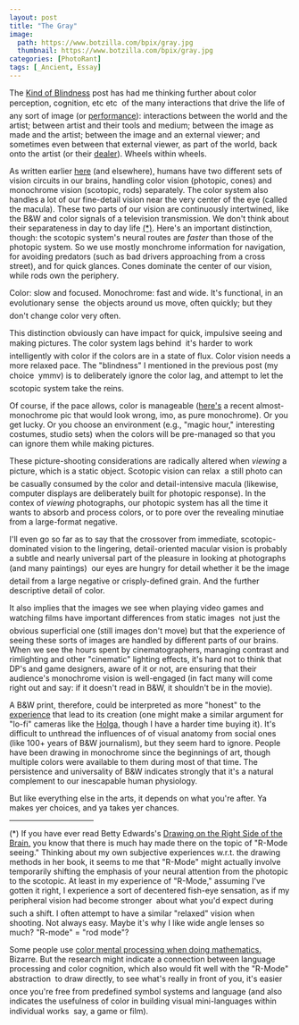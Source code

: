 ```yaml
---
layout: post
title: "The Gray"
image:
  path: https://www.botzilla.com/bpix/gray.jpg
  thumbnail: https://www.botzilla.com/bpix/gray.jpg
categories: [PhotoRant]
tags: [_Ancient, Essay]
---
```


<!-- ![Sunnyvale, May 2004 (C) K. Bjorke]({{ 'https://www.botzilla.com/bpix/gray.jpg' | absolute_url }}) -->


The <a href="{{ site.baseurl }}{% post_url 2004-06-14-A-Kind-of-Blindness %}">Kind of Blindness</a> post has had me thinking further about color perception, cognition, etc etc &#151; of the many interactions that drive the life of any sort of image (or <a href="http://www.music-cog.ohio-state.edu/Resources/">performance</a>): interactions between the world and the artist; between artist and their tools and medium; between the image as made and the artist; between the image and an external viewer; and sometimes even between that external viewer, as part of the world, back onto the artist (or their <a href="http://www.recirca.com/artnews/293.shtml" target="_blank">dealer</a>). Wheels within wheels.
<!--more-->

As written earlier <a href="{{ site.baseurl }}{% post_url 2003-09-15-Scotopic-Photo-Topic %}">here</a> (and elsewhere), humans have two different sets of vision circuits in our brains, handling color vision (photopic, cones) and monochrome vision (scotopic, rods) separately. The color system also handles a lot of our fine-detail vision near the very center of the eye (called the macula). These two parts of our vision are continuously intertwined, like the B&W and color signals of a television transmission. We don't think about their separateness in day to day life <a href="/blog/archives/000321.html#graystar">(*)</a>. Here's an important distinction, though:  the scotopic system's neural routes are <i>faster</i> than those of the photopic system. So we use mostly monchrome information for navigation, for avoiding predators (such as bad drivers approaching from a cross street), and for quick glances. Cones dominate the center of our vision, while rods own the periphery.

Color: slow and focused. Monochrome: fast and wide. It's functional, in an evolutionary sense &#151; the objects around us move, often quickly; but they don't change color very often. 

This distinction obviously can have impact for quick, impulsive seeing and making pictures. The color system lags behind &#151; it's harder to work intelligently with color if the colors are in a state of flux. Color vision needs a more relaxed pace. The "blindness" I mentioned in the previous post (my choice &#151; ymmv) is to deliberately ignore the color lag, and attempt to let the scotopic system take the reins.

Of course, if the pace allows, color is manageable (<a href="/photo/salon/bjorke_good1.html">here's</a> a recent almost-monochrome pic that would look wrong, imo, as pure monochrome). Or you get lucky. Or you choose an environment (e.g., "magic hour," interesting costumes, studio sets) when the colors will be pre-managed so that you can ignore them while making pictures.

These picture-shooting considerations are radically altered when <i>viewing</i> a picture, which is a static object. Scotopic vision can relax &#151; a still photo can be casually consumed by the color and detail-intensive macula (likewise, computer displays are deliberately built for photopic response). In the contex of <i>viewing</i> photographs, our photopic system has all the time it wants to absorb and process colors, or to pore over the revealing minutiae from a large-format negative.

I'll even go so far as to say that the crossover from immediate, scotopic-dominated vision to the lingering, detail-oriented macular vision is probably a subtle and nearly universal part of the pleasure in looking at photographs (and many paintings) &#151; our eyes are hungry for detail whether it be the image detail from a large negative or crisply-defined grain. And the further descriptive detail of color.

It also implies that the images we see when playing video games and watching films have important differences from static images &#151; not just the obvious superficial one (still images don't move) but that the experience of seeing these sorts of images are handled by different parts of our brains. When we see the hours spent by cinematographers, managing contrast and rimlighting and other "cinematic" lighting effects, it's hard not to think that DP's and game designers, aware of it or not, are ensuring that their audience's monochrome vision is well-engaged (in fact many will come right out and say: if it doesn't read in B&amp;W, it shouldn't be in the movie).

A B&amp;W print, therefore, could be interpreted as more "honest" to the <a href="http://faculty.washington.edu/eloftus/Articles/sciam.htm" target="_blank">experience</a> that lead to its creation (one might make a similar argument for "lo-fi" cameras like the <a href="http://www.digitalsucks.com/" target="_blank">Holga,</a> though I have a harder time buying it). It's difficult to unthread the influences of of visual anatomy from social ones (like 100+ years of B&amp;W journalism), but they seem hard to ignore. People have been drawing in monochrome since the beginnings of art, though multiple colors were available to them during most of that time. The persistence and universality of B&amp;W indicates strongly that it's a natural complement to our inescapable human physiology.

But like everything else in the arts, it depends on what you're after. Ya makes yer choices, and ya takes yer chances.

<hr width="30%" align="center" height="1">

<a name="graystar">(*)</a> If you have ever read Betty Edwards's <a href="http://www.drawright.com/" target="_blank">Drawing on the Right Side of the Brain,</a> you know that there is much hay made there on the topic of "R-Mode seeing." Thinking about my own subjective experiences w.r.t. the drawing methods in her book, it seems to me that "R-Mode" might actually involve temporarily shifting the emphasis of your neural attention from the photopic to the scotopic. At least in my experience of "R-Mode," assuming I've gotten it right, I experience a sort of decentered fish-eye sensation, as if my peripheral vision had become stronger &#151; about what you'd expect during such a shift. I often attempt to have a similar "relaxed" vision when shooting. Not always easy. Maybe it's why I like wide angle lenses so much? "R-mode" =  "rod mode"?

Some people use <a href="http://www.colormatters.com/cberlin-1.pdf">color mental processing when doing mathematics.</a> Bizarre. But the research might indicate a connection between language processing and color cognition, which also would fit well with the "R-Mode" abstraction &#151; to draw directly, to see what's really in front of you, it's easier once you're free from predefined symbol systems and language (and also indicates the usefulness of color in building visual mini-languages within individual works &#151; say, a game or film).

